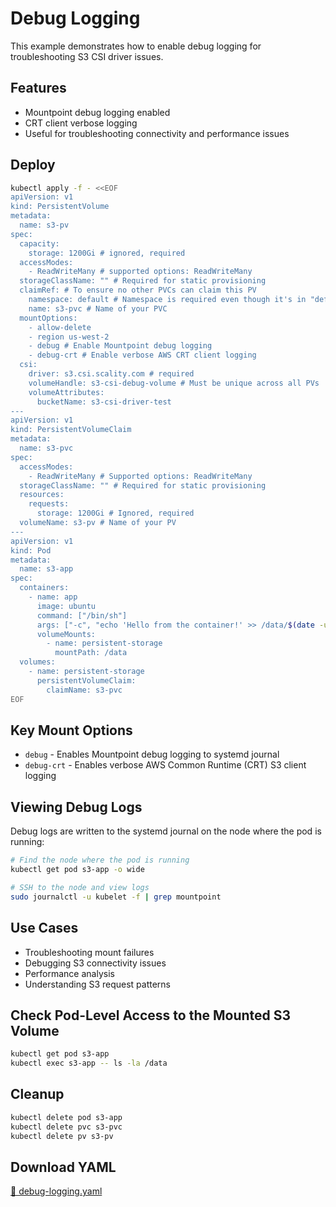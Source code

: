 # Debug Logging

This example demonstrates how to enable debug logging for troubleshooting S3 CSI driver issues.

## Features

- Mountpoint debug logging enabled
- CRT client verbose logging
- Useful for troubleshooting connectivity and performance issues

## Deploy

```bash
kubectl apply -f - <<EOF
apiVersion: v1
kind: PersistentVolume
metadata:
  name: s3-pv
spec:
  capacity:
    storage: 1200Gi # ignored, required
  accessModes:
    - ReadWriteMany # supported options: ReadWriteMany
  storageClassName: "" # Required for static provisioning
  claimRef: # To ensure no other PVCs can claim this PV
    namespace: default # Namespace is required even though it's in "default" namespace.
    name: s3-pvc # Name of your PVC
  mountOptions:
    - allow-delete
    - region us-west-2
    - debug # Enable Mountpoint debug logging
    - debug-crt # Enable verbose AWS CRT client logging
  csi:
    driver: s3.csi.scality.com # required
    volumeHandle: s3-csi-debug-volume # Must be unique across all PVs
    volumeAttributes:
      bucketName: s3-csi-driver-test
---
apiVersion: v1
kind: PersistentVolumeClaim
metadata:
  name: s3-pvc
spec:
  accessModes:
    - ReadWriteMany # Supported options: ReadWriteMany
  storageClassName: "" # Required for static provisioning
  resources:
    requests:
      storage: 1200Gi # Ignored, required
  volumeName: s3-pv # Name of your PV
---
apiVersion: v1
kind: Pod
metadata:
  name: s3-app
spec:
  containers:
    - name: app
      image: ubuntu
      command: ["/bin/sh"]
      args: ["-c", "echo 'Hello from the container!' >> /data/$(date -u).txt; tail -f /dev/null"]
      volumeMounts:
        - name: persistent-storage
          mountPath: /data
  volumes:
    - name: persistent-storage
      persistentVolumeClaim:
        claimName: s3-pvc
EOF
```

## Key Mount Options

- `debug` - Enables Mountpoint debug logging to systemd journal
- `debug-crt` - Enables verbose AWS Common Runtime (CRT) S3 client logging

## Viewing Debug Logs

Debug logs are written to the systemd journal on the node where the pod is running:

```bash
# Find the node where the pod is running
kubectl get pod s3-app -o wide

# SSH to the node and view logs
sudo journalctl -u kubelet -f | grep mountpoint
```

## Use Cases

- Troubleshooting mount failures
- Debugging S3 connectivity issues
- Performance analysis
- Understanding S3 request patterns

## Check Pod-Level Access to the Mounted S3 Volume

```bash
kubectl get pod s3-app
kubectl exec s3-app -- ls -la /data
```

## Cleanup

```bash
kubectl delete pod s3-app
kubectl delete pvc s3-pvc
kubectl delete pv s3-pv
```

## Download YAML

[📁 debug-logging.yaml](assets/debug-logging.yaml)
